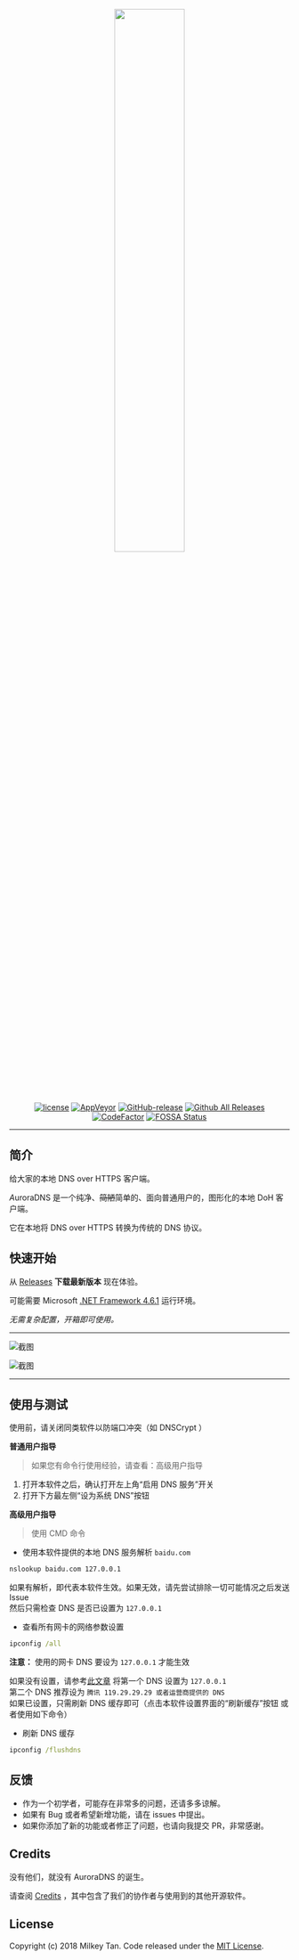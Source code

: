 
<p align="center">
          <a href='https://github.com/mili-tan/AuroraDNS.GUI'><img src='https://i.loli.net/2019/06/10/5cfdb719df5f019195.png' width="50%" height="50%"/></a>
</p>

<p align="center">
          <a href='https://github.com/mili-tan/AuroraDNS.GUI/blob/master/LICENSE.md'><img src='https://img.shields.io/github/license/mili-tan/AuroraDNS.GUI.svg' alt='license' referrerPolicy='no-referrer' /></a>
          <a href='https://ci.appveyor.com/project/mili-tan/AuroraDNS-GUI'><img src='https://img.shields.io/appveyor/ci/mili-tan/AuroraDNS-GUI.svg?&amp;logo=appveyor' alt='AppVeyor' referrerPolicy='no-referrer' /></a>
          <a href='https://github.com/mili-tan/AuroraDNS.GUI/releases/latest'><img src='https://img.shields.io/github/release/mili-tan/AuroraDNS.GUI.svg' alt='GitHub-release' referrerPolicy='no-referrer' /></a>
          <a href='https://github.com/mili-tan/AuroraDNS.GUI/releases/latest'><img src='https://img.shields.io/github/downloads/mili-tan/auroradns.gui/total.svg' alt='Github All Releases' referrerPolicy='no-referrer' /></a>
          <a href='https://www.codefactor.io/repository/github/mili-tan/AuroraDNS.GUI/overview/master'><img src='https://www.codefactor.io/repository/github/mili-tan/AuroraDNS.GUI/badge/master' alt='CodeFactor' referrerPolicy='no-referrer' /></a>
          <a href='https://app.fossa.io/projects/git%2Bgithub.com%2Fmili-tan%2FAuroraDNS.GUI?ref=badge_shield'><img src='https://app.fossa.io/api/projects/git%2Bgithub.com%2Fmili-tan%2FAuroraDNS.GUI.svg?type=shield' alt='FOSSA Status' referrerPolicy='no-referrer' /></a>
</p>


----------



## 简介

给大家的本地 DNS over HTTPS 客户端。

*A*uroraDNS 是一个纯净、~~简陋~~简单的、面向普通用户的，图形化的本地 DoH 客户端。

它在本地将 DNS over HTTPS 转换为传统的 DNS 协议。

## 快速开始

从 [Releases](https://github.com/mili-tan/AuroraDNS.GUI/releases) **下载最新版本** 现在体验。

可能需要 Microsoft [.NET Framework 4.6.1](https://docs.microsoft.com/zh-cn/dotnet/framework/install/on-windows-10) 运行环境。

*无需复杂配置，开箱即可使用。* 

------

![截图](https://i.loli.net/2019/04/16/5cb5275b6c232.jpg)

![截图](https://i.loli.net/2019/07/23/5d36ad44a0f3f65675.png)

------

## 使用与测试
使用前，请关闭同类软件以防端口冲突（如 DNSCrypt ）

**普通用户指导**    
> 如果您有命令行使用经验，请查看：高级用户指导  

1. 打开本软件之后，确认打开左上角“启用 DNS 服务”开关  
2. 打开下方最左侧“设为系统 DNS”按钮

**高级用户指导**  
> 使用 CMD 命令  
 - 使用本软件提供的本地 DNS 服务解析 `baidu.com`
```cmd
nslookup baidu.com 127.0.0.1
```
如果有解析，即代表本软件生效。如果无效，请先尝试排除一切可能情况之后发送 Issue    
然后只需检查 DNS 是否已设置为 `127.0.0.1`    

 - 查看所有网卡的网络参数设置
```cmd
ipconfig /all
```
 **注意：** 使用的网卡 DNS 要设为 `127.0.0.1` 才能生效
 
 如果没有设置，请参考[此文章](https://jingyan.baidu.com/article/2fb0ba40833b0a00f2ec5f28.html) 将第一个 DNS 设置为 `127.0.0.1`    
 第二个 DNS 推荐设为 `腾讯 119.29.29.29 或者运营商提供的 DNS`    
 如果已设置，只需刷新 DNS 缓存即可（点击本软件设置界面的“刷新缓存”按钮 或者使用如下命令）     

 - 刷新 DNS 缓存
```cmd
ipconfig /flushdns
```

## 反馈

- 作为一个初学者，可能存在非常多的问题，还请多多谅解。
- 如果有 Bug 或者希望新增功能，请在 issues 中提出。
- 如果你添加了新的功能或者修正了问题，也请向我提交 PR，非常感谢。

## Credits 

没有他们，就没有 AuroraDNS 的诞生。

请查阅 [Credits](https://github.com/mili-tan/AuroraDNS.GUI/blob/master/CREDITS.md) ，其中包含了我们的协作者与使用到的其他开源软件。

## License

Copyright (c) 2018 Milkey Tan. Code released under the [MIT License](https://github.com/mili-tan/AuroraDNS.GUI/blob/master/LICENSE.md). 
